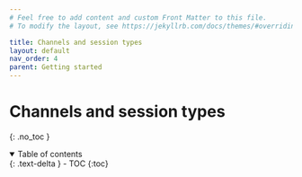 ```yaml
---
# Feel free to add content and custom Front Matter to this file.
# To modify the layout, see https://jekyllrb.com/docs/themes/#overriding-theme-defaults

title: Channels and session types
layout: default
nav_order: 4
parent: Getting started
---
```


# Channels and session types
{: .no_toc }

<!-- TODO -->
<!-- some intro text here -->

<!-- collapsible TOC (check https://just-the-docs.github.io/just-the-docs/docs/navigation-structure/#top) -->
<details open markdown="block">
  <summary>
    Table of contents
  </summary>
  {: .text-delta }
- TOC
{:toc}
</details>

<!-- TODO -->
<!-- # Channels, Protocols and Session types -->
<!-- channels -->
<!-- channels as a way of connecting threads (and sharing data) -->
<!-- structured communication in channels through protocols -->
<!-- linear channels -->
<!-- polymorphic recursion -->
<!-- avoiding deadlocks (initiative) -->
<!-- limitations with linear channels -->
<!-- shared channels -->

<!-- TODO: -->
<!-- ## Useful constructs with shared channels -->
<!-- synchronization process -->
<!-- shared data structures -->